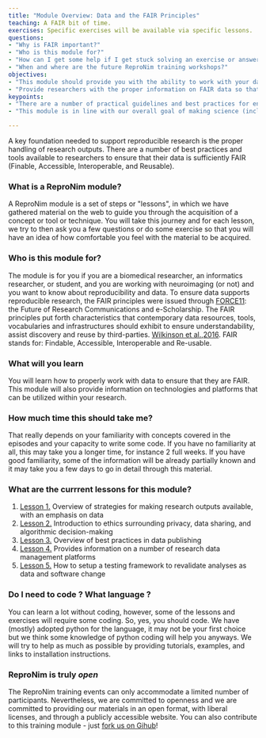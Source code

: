 ```yaml
---
title: "Module Overview: Data and the FAIR Principles"
teaching: A FAIR bit of time.
exercises: Specific exercises will be available via specific lessons.
questions:
- "Why is FAIR important?"
- "Who is this module for?"
- "How can I get some help if I get stuck solving an exercise or answering a question?"
- "When and where are the future ReproNim training workshops?"
objectives:
- "This module should provide you with the ability to work with your data in a FAIR manner"
- "Provide researchers with the proper information on FAIR data so that they can be submitted to the specified workflows and executions environments in a reproducible fashion"
keypoints:
- "There are a number of practical guidelines and best practices for ensuring data supports reproducible research"
- "This module is in line with our overall goal of making science (including scientific training) more open by ensuring that data is made FAIR (Findable, Accessible, Interoperable, and Reusable)."

---
```

A key foundation needed to support reproducible research is the proper handling of research outputs.  There are a number of best practices and tools available to researchers to ensure that their data is sufficiently FAIR (Finable, Accessible, Interoperable, and Reusable).

### What is a ReproNim module?

A ReproNim module is a set of steps or "lessons", in which we have gathered material on the web to guide you through the acquisition of a concept or tool or technique. You will take this journey and for each lesson, we try to then ask you a few questions or do some exercise so that you will have an idea of how comfortable you feel with the material to be acquired.

### Who is this module for?

The module is for you if you are a biomedical researcher, an informatics researcher, or student, and you are working with neuroimaging (or not) and you want to know about reproducibility and data. To ensure data supports reproducible research, the FAIR principles were issued through [FORCE11](http://force11.org): the Future of Research Communications and e-Scholarship. The FAIR principles put forth characteristics that contemporary data resources, tools, vocabularies and infrastructures should exhibit to ensure understandability, assist discovery and reuse by third-parties. [Wilkinson et al.,2016](https://www.nature.com/articles/sdata201618).  FAIR stands for:  Findable, Accessible, Interoperable and Re-usable.

### What will you learn

You will learn how to properly work with data to ensure that they are FAIR. This module will also provide information on technologies and platforms that can be utilized within your research.

### How much time this should take me?

That really depends on your familiarity with concepts covered in the episodes and your capacity to write some code. If you have no familiarity at all, this may take you a longer time, for instance 2 full weeks. If you have good familiarity, some of the information will be already partially known and it may take you a few days to go in detail through this material.

### What are the currrent lessons for this module?

1. [Lesson 1.]({{site.root}}/01-Web-of-Data) Overview of strategies for making research outputs available, with an emphasis on data
2. [Lesson 2.]({{site.root}}/03-Ethics) Introduction to ethics surrounding privacy, data sharing, and algorithmic decision-making
3. [Lesson 3.]({{site.root}}/04-Data-Publishing) Overview of best practices in data publishing
4. [Lesson 4.]({{site.root}}/05-Your-Laboratory-Datastore) Provides information on a number of research data management platforms
5. [Lesson 5.]({{site.root}}/06-Semantic-Data-Representations) How to setup a testing framework to revalidate analyses as data and
software change

### Do I need to code ?  What language ?

You can learn a lot without coding, however, some of the lessons and exercises will require some coding. So, yes, you should code. We have (mostly) adopted python for the language, it may not be your first choice but we think some knowledge of python coding will help you anyways. We will try to help as much as possible by providing tutorials, examples, and links to installation instructions.

### ReproNim is truly *open*

The ReproNim training events can only accommodate a limited number of participants.
Nevertheless, we are committed to openness and we are committed to providing our
materials in an open format, with liberal licenses, and through a publicly accessible website. You can also contribute to this training module - just [fork us on Gihub](https://github.com/ReproNim/module-FAIR-data)!
